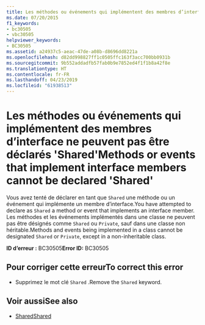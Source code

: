 ```yaml
---
title: Les méthodes ou événements qui implémentent des membres d’interface ne peuvent pas être déclarés 'Shared'
ms.date: 07/20/2015
f1_keywords:
- bc30505
- vbc30505
helpviewer_keywords:
- BC30505
ms.assetid: a24937c5-aeac-47de-a08b-d8696dd8221a
ms.openlocfilehash: d82dd998827ff1c0505ffc163f3acc700bb0931b
ms.sourcegitcommit: 9b552addadfb57fab0b9e7852ed4f1f1b8a42f8e
ms.translationtype: HT
ms.contentlocale: fr-FR
ms.lasthandoff: 04/23/2019
ms.locfileid: "61938513"
---
```

# <a name="methods-or-events-that-implement-interface-members-cannot-be-declared-shared"></a><span data-ttu-id="9869d-102">Les méthodes ou événements qui implémentent des membres d’interface ne peuvent pas être déclarés 'Shared'</span><span class="sxs-lookup"><span data-stu-id="9869d-102">Methods or events that implement interface members cannot be declared 'Shared'</span></span>
<span data-ttu-id="9869d-103">Vous avez tenté de déclarer en tant que `Shared` une méthode ou un événement qui implémente un membre d’interface.</span><span class="sxs-lookup"><span data-stu-id="9869d-103">You have attempted to declare as `Shared` a method or event that implements an interface member.</span></span> <span data-ttu-id="9869d-104">Les méthodes et les événements implémentés dans une classe ne peuvent pas être désignés comme `Shared` ou `Private`, sauf dans une classe non héritable.</span><span class="sxs-lookup"><span data-stu-id="9869d-104">Methods and events being implemented in a class cannot be designated `Shared` or `Private`, except in a non-inheritable class.</span></span>  
  
 <span data-ttu-id="9869d-105">**ID d’erreur :** BC30505</span><span class="sxs-lookup"><span data-stu-id="9869d-105">**Error ID:** BC30505</span></span>  
  
## <a name="to-correct-this-error"></a><span data-ttu-id="9869d-106">Pour corriger cette erreur</span><span class="sxs-lookup"><span data-stu-id="9869d-106">To correct this error</span></span>  
  
- <span data-ttu-id="9869d-107">Supprimez le mot clé `Shared` .</span><span class="sxs-lookup"><span data-stu-id="9869d-107">Remove the `Shared` keyword.</span></span>  
  
## <a name="see-also"></a><span data-ttu-id="9869d-108">Voir aussi</span><span class="sxs-lookup"><span data-stu-id="9869d-108">See also</span></span>

- [<span data-ttu-id="9869d-109">Shared</span><span class="sxs-lookup"><span data-stu-id="9869d-109">Shared</span></span>](../../visual-basic/language-reference/modifiers/shared.md)
